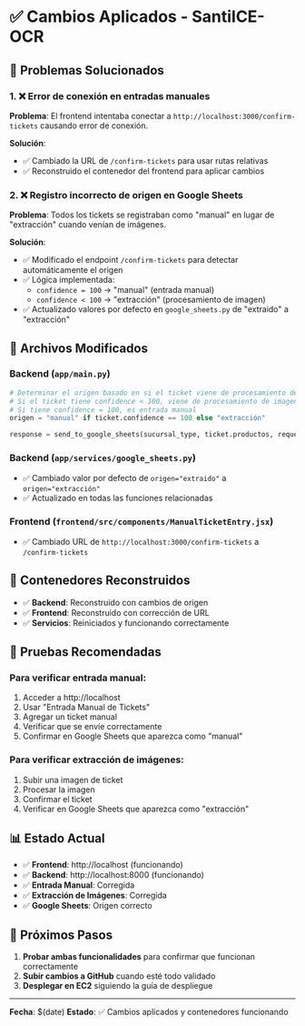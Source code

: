 # ✅ Cambios Aplicados - SantiICE-OCR

## 🔧 Problemas Solucionados

### 1. ❌ Error de conexión en entradas manuales
**Problema**: El frontend intentaba conectar a `http://localhost:3000/confirm-tickets` causando error de conexión.

**Solución**: 
- ✅ Cambiado la URL de `/confirm-tickets` para usar rutas relativas
- ✅ Reconstruido el contenedor del frontend para aplicar cambios

### 2. ❌ Registro incorrecto de origen en Google Sheets
**Problema**: Todos los tickets se registraban como "manual" en lugar de "extracción" cuando venían de imágenes.

**Solución**:
- ✅ Modificado el endpoint `/confirm-tickets` para detectar automáticamente el origen
- ✅ Lógica implementada: 
  - `confidence = 100` → "manual" (entrada manual)
  - `confidence < 100` → "extracción" (procesamiento de imagen)
- ✅ Actualizado valores por defecto en `google_sheets.py` de "extraido" a "extracción"

## 📝 Archivos Modificados

### Backend (`app/main.py`)
```python
# Determinar el origen basado en si el ticket viene de procesamiento de imagen o entrada manual
# Si el ticket tiene confidence < 100, viene de procesamiento de imagen (extracción)
# Si tiene confidence = 100, es entrada manual
origen = "manual" if ticket.confidence == 100 else "extracción"

response = send_to_google_sheets(sucursal_type, ticket.productos, request.precios_config, origen=origen)
```

### Backend (`app/services/google_sheets.py`)
- ✅ Cambiado valor por defecto de `origen="extraido"` a `origen="extracción"`
- ✅ Actualizado en todas las funciones relacionadas

### Frontend (`frontend/src/components/ManualTicketEntry.jsx`)
- ✅ Cambiado URL de `http://localhost:3000/confirm-tickets` a `/confirm-tickets`

## 🐳 Contenedores Reconstruidos

- ✅ **Backend**: Reconstruido con cambios de origen
- ✅ **Frontend**: Reconstruido con corrección de URL
- ✅ **Servicios**: Reiniciados y funcionando correctamente

## 🧪 Pruebas Recomendadas

### Para verificar entrada manual:
1. Acceder a http://localhost
2. Usar "Entrada Manual de Tickets"
3. Agregar un ticket manual
4. Verificar que se envíe correctamente
5. Confirmar en Google Sheets que aparezca como "manual"

### Para verificar extracción de imágenes:
1. Subir una imagen de ticket
2. Procesar la imagen
3. Confirmar el ticket
4. Verificar en Google Sheets que aparezca como "extracción"

## 📊 Estado Actual

- ✅ **Frontend**: http://localhost (funcionando)
- ✅ **Backend**: http://localhost:8000 (funcionando)
- ✅ **Entrada Manual**: Corregida
- ✅ **Extracción de Imágenes**: Corregida
- ✅ **Google Sheets**: Origen correcto

## 🚀 Próximos Pasos

1. **Probar ambas funcionalidades** para confirmar que funcionan correctamente
2. **Subir cambios a GitHub** cuando esté todo validado
3. **Desplegar en EC2** siguiendo la guía de despliegue

---

**Fecha**: $(date)
**Estado**: ✅ Cambios aplicados y contenedores funcionando